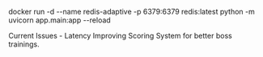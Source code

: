 docker run -d --name redis-adaptive -p 6379:6379 redis:latest
python -m uvicorn app.main:app --reload 

Current Issues - 
Latency
Improving Scoring System for better boss trainings.
